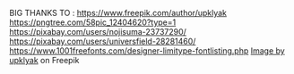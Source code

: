 BIG THANKS TO :
https://www.freepik.com/author/upklyak
https://pngtree.com/58pic_12404620?type=1
https://pixabay.com/users/nojisuma-23737290/
https://pixabay.com/users/universfield-28281460/
https://www.1001freefonts.com/designer-limitype-fontlisting.php
<a href="https://www.freepik.com/free-vector/game-frames-with-gold-silver-wooden-texture_24824732.htm#query=game%20button%20frame&position=47&from_view=keyword&track=ais&uuid=d2dbbc42-a7aa-44e2-b7ef-723b027ee921">Image by upklyak</a> on Freepik